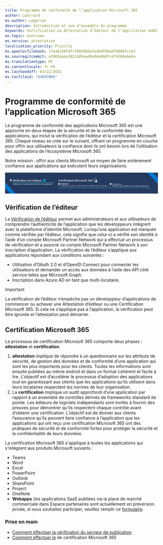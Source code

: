 ```yaml
---
title: Programme de conformité de l’application Microsoft 365
author: LGerrard
ms.author: Legerrar
description: Introduction et vue d’ensemble du programme
keywords: Certification ou Attestation d’éditeur de l’application m365 Microsoft 365
ms.topic: overview
ms.service: attestation
localization_priority: Priority
ms.openlocfilehash: 17aab158f4fc7803966afed9df88adf9688fcc63
ms.sourcegitcommit: af065aeee2812a85ead9e0de968fc474204a6e8a
ms.translationtype: HT
ms.contentlocale: fr-FR
ms.lasthandoff: 03/22/2022
ms.locfileid: "63697066"
---
```

# <a name="microsoft-365-app-compliance-program"></a>Programme de conformité de l’application Microsoft 365

Le programme de conformité des applications Microsoft 365 est une approche en deux étapes de la sécurité et de la conformité des applications, qui inclut la vérification de l’éditeur et la certification Microsoft 365. Chaque niveau se crée sur le suivant, offrant un programme en couche pour offrir aux utilisateurs la confiance dont ils ont besoin lors de l’utilisation des applications de l’écosystème Microsoft 365.  

Notre mission : offrir aux clients Microsoft un moyen de faire entièrement confiance aux applications qui exécutent leurs organisations.

![2 approche à trois niveaux vers la conformité de l’application](media/Microsoft365AppComplianceBanner.png)

## <a name="publisher-verification"></a>Vérification de l’éditeur

La [Vérification de l’éditeur](https://docs.microsoft.com/azure/active-directory/develop/publisher-verification-overview) permet aux administrateurs et aux utilisateurs de comprendre l’authenticité de l’application que les développeurs intègrent avec la plateforme d’identité Microsoft. Lorsqu’une application est marquée comme vérifiée par l’éditeur, cela signifie que celui-ci a vérifié son identité à l’aide d’un compte Microsoft Partner Network qui a effectué un processus de vérification et a associé ce compte Microsoft Partner Network à son inscription d’application.
La vérification de l’éditeur s’applique aux applications répondant aux conditions suivantes :  
- Utilisation d’OAuth 2.0 et d’OpenID Connect pour connecter les utilisateurs et demander un accès aux données à l’aide des API côté service telles que Microsoft Graph. 
- Inscription dans Azure AD en tant que multi-locataire.  

> [!IMPORTANT]
> La vérification de l’éditeur n’empêche pas un développeur d’applications de commencer ou achever une Attestation d’éditeur ou une Certification Microsoft 365. Si cela ne s’applique pas à l’application, la vérification peut être ignorée et l’attestation peut démarrer.

## <a name="microsoft-365-certification"></a>Certification Microsoft 365
Le processus de certification Microsoft 365 comporte deux phases : **attestation** et **certification**.
1.  **attestation** implique de répondre à un questionnaire sur les attributs de sécurité, de gestion des données et de conformité d’une application qui sont les plus importants pour les clients. Toutes les informations sont ensuite publiées au même endroit et dans un format cohérent et facile à lire. L’objectif est d’accélérer le processus d’adoption des applications tout en garantissant aux clients que les applications qu’ils utilisent dans leurs locataires respectent les normes de leur organisation.
1.  La **certification** implique un audit approfondi d’une application par rapport à un ensemble de contrôles dérivés de frameworks standard de pointe. Les éditeurs de logiciels indépendants sont invités à fournir des preuves pour démontrer qu’ils respectent chaque contrôle avant d’obtenir une certification. L’objectif est de donner aux clients l’assurance qu’ils peuvent faire confiance à l’application que les applications qui ont reçu une certification Microsoft 365 ont des pratiques de sécurité et de conformité fortes pour protéger la sécurité et la confidentialité de leurs données.


La certification Microsoft 365 s'applique à toutes les applications qui s'intègrent aux produits Microsoft suivants :
-   Teams
-   Word
-   Excel
-   PowerPoint 
-   Outlook
- SharePoint
- Project
- OneNote
- **Webapps** (les applications SaaS publiées via la place de marché commerciale dans Espace partenaires sont actuellement en préversion privée, si vous souhaitez participer, veuillez remplir ce [formulaire](https://forms.microsoft.com/Pages/ResponsePage.aspx?id=v4j5cvGGr0GRqy180BHbR3Om82jEdWlAkFiVJRhmM_xUQkY0SjVVOVVLR0RUN0RYNlRWMDRTSjVQRy4u).

### <a name="get-started"></a>Prise en main
- [Comment effectuer la vérification du serveur de publication](https://docs.microsoft.com/azure/active-directory/develop/mark-app-as-publisher-verified)
- [Comment effectuer le](https://docs.microsoft.com/microsoft-365-app-certification/docs/certification) de certification Microsoft 365

